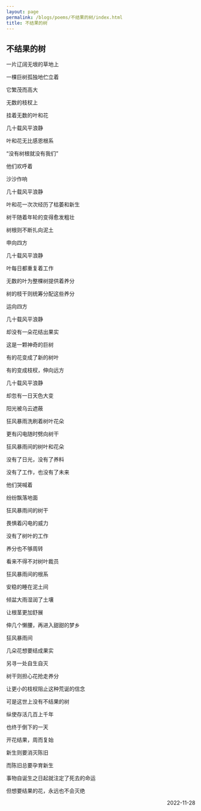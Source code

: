 ```yaml
---
layout: page
permalink: /blogs/poems/不结果的树/index.html
title: 不结果的树
---
```


## 不结果的树

一片辽阔无垠的草地上

一棵巨树孤独地伫立着

它繁茂而高大

无数的枝杈上

挂着无数的叶和花

几十载风平浪静

叶和花无比感恩根系

“没有树根就没有我们”

他们欢呼着

沙沙作响

几十载风平浪静

叶和花一次次经历了枯萎和新生

树干随着年轮的变得愈发粗壮

树根则不断扎向泥土

申向四方

几十载风平浪静

叶每日都重复着工作

无数的叶为整棵树提供着养分

树的枝干则统筹分配这些养分

运向四方

几十载风平浪静

却没有一朵花结出果实

这是一颗神奇的巨树

有的花变成了新的树叶

有的变成枝杈，伸向远方

几十载风平浪静

却忽有一日天色大变

阳光被乌云遮蔽

狂风暴雨洗刷着树叶花朵

更有闪电随时劈向树干

狂风暴雨间的树叶和花朵

没有了日光，没有了养料

没有了工作，也没有了未来

他们哭喊着

纷纷飘落地面

狂风暴雨间的树干

畏惧着闪电的威力

没有了树叶的工作

养分也不够周转

看来不得不对树叶裁员

狂风暴雨间的根系

安稳的睡在泥土间

倾盆大雨湿润了土壤

让根茎更加舒展

伸几个懒腰，再进入甜甜的梦乡

狂风暴雨间

几朵花想要结成果实

另寻一处自生自灭

树干则担心花抢走养分

让更小的枝杈阻止这种荒诞的信念

可是这世上没有不结果的树

纵使存活几百上千年

也终于倒下的一天

开花结果，周而复始

新生则要消灭陈旧

而陈旧总要孕育新生

事物自诞生之日起就注定了死去的命运

但想要结果的花，永远也不会灭绝

<p align="right">2022-11-28</p>
